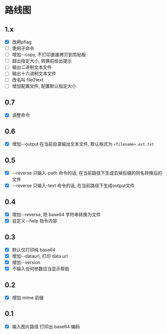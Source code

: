 # 路线图

## 1.x
- [x] 改用pflag
- [ ] 使用子命令
- [ ] 增加--copy, 不打印直接拷贝到剪贴板
- [ ] 超出指定大小, 转换前给出提示
- [ ] 输出二进制文本文件
- [ ] 输出十六进制文本文件
- [ ] 改名叫 file2text
- [ ] 增加配置文件, 配置默认指定大小

## 0.7
- [x] 调整命令

## 0.6
- [x] 增加--output 在当前目录输出文本文件, 默认格式为 `<filename>.ext.txt`

## 0.5

- [x] --reverse 只输入-path 命令的话, 在当前路径下生成去掉后缀的同名转换后的文件
- [x] --reverse 只输入-text 命令的话, 在当前路径下生成output文件

## 0.4

- [x] 增加--reverse, 把 base64 字符串转换为文件
- [x] 自定义--help 指令内容

## 0.3

- [x] 默认仅打印纯 base64
- [x] 增加--dataurl, 打印 data url
- [x] 增加--version
- [x] 不输入任何参数应当显示帮助

## 0.2

- [x] 增加 mime 前缀

## 0.1

- [x] 输入图片路径 打印出 base64 编码
